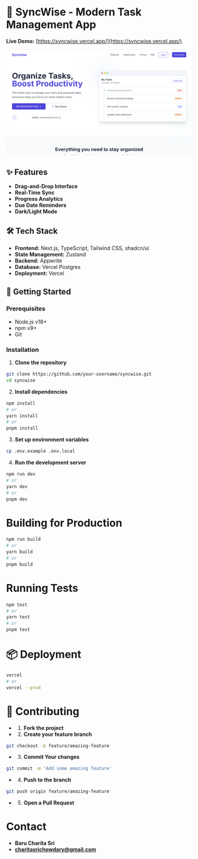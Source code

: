 # 🚀 SyncWise - Modern Task Management App

**Live Demo:** [https://syncwise.vercel.app/](https://syncwise.vercel.app/)

![SyncWise Screenshot](./public/screenshot.png)

## ✨ Features
- **Drag-and-Drop Interface**
- **Real-Time Sync**
- **Progress Analytics**
- **Due Date Reminders**
- **Dark/Light Mode**

## 🛠 Tech Stack
- **Frontend:** Next.js, TypeScript, Tailwind CSS, shadcn/ui
- **State Management:** Zustand
- **Backend:** Appwrite
- **Database:** Vercel Postgres
- **Deployment:** Vercel

## 🚀 Getting Started

### Prerequisites
- Node.js v18+
- npm v9+
- Git

### Installation

1. **Clone the repository**
```sh
git clone https://github.com/your-username/syncwise.git
cd syncwise
```
2. **Install dependencies**
```sh
npm install
# or
yarn install
# or
pnpm install
```
3. **Set up environment variables**
```sh
cp .env.example .env.local
```
4. **Run the development server**
```sh
npm run dev
# or
yarn dev
# or
pnpm dev
```
# Building for Production
```sh
npm run build
# or
yarn build
# or
pnpm build
```
# Running Tests
```sh
npm test
# or
yarn test
# or
pnpm test
```
# 📦 Deployment
```sh
vercel
# or
vercel --prod
```
# 🤝 Contributing
- 1. **Fork the project**
- 2. **Create your feature branch**
```sh
git checkout -b feature/amazing-feature
```
- 3. **Commit Your changes**
```sh
git commit -m 'Add some amazing feature'
```
- 4. **Push to the branch**
```sh
git push origin feature/amazing-feature
```
- 5. **Open a Pull Request**

# Contact
- **Baru Charita Sri**
- **charitasrichowdary@gmail.com**